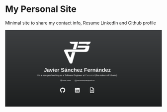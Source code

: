 # My Personal Site

Minimal site to share my contact info, Resume LinkedIn and Github profile

![](src/images/my-site-preview.png)
